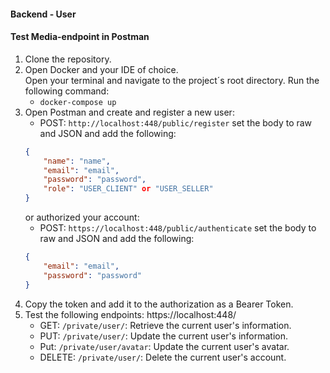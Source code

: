 #### Backend - User

#### Test Media-endpoint in Postman
1. Clone the repository.
2. Open Docker and your IDE of choice.  
   Open your terminal and navigate to the project´s root directory. Run the following command:
   - `docker-compose up`
3. Open Postman and create and register a new user:
    - POST: `http://localhost:448/public/register`
   set the body to raw and JSON and add the following:
   ```json
   {
       "name": "name",
       "email": "email",
       "password": "password",
       "role": "USER_CLIENT" or "USER_SELLER"
   }
   ```
   or authorized your account:
    - POST: `https://localhost:448/public/authenticate`
   set the body to raw and JSON and add the following:
   ```json
   {
       "email": "email",
       "password": "password"
   }
   ```
4. Copy the token and add it to the authorization as a Bearer Token.
5. Test the following endpoints:
   https://localhost:448/
    - GET: `/private/user/`: Retrieve the current user's information.
    - PUT: `/private/user/`: Update the current user's information.
    - Put: `/private/user/avatar`: Update the current user's avatar.
    - DELETE: `/private/user/`: Delete the current user's account.